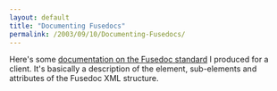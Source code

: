 ```yaml
---
layout: default
title: "Documenting Fusedocs"
permalink: /2003/09/10/Documenting-Fusedocs/
---
```


<P>Here's some <A class="" href="content/fusedoc.html" target=_blank>documentation on the Fusedoc standard</A> I produced for a client. It's basically a description of the element, sub-elements and attributes of the Fusedoc XML structure.</P>